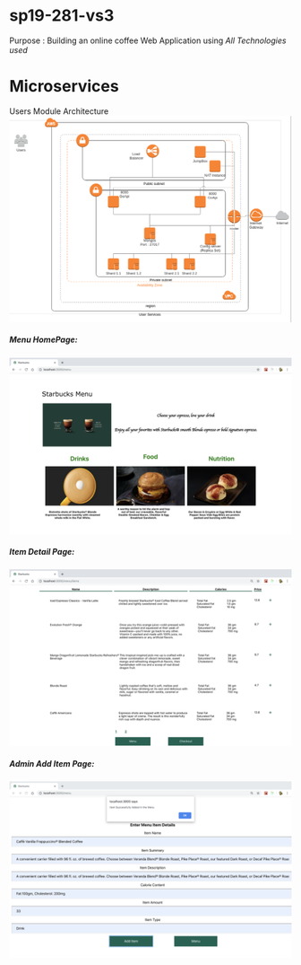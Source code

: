 # sp19-281-vs3
Purpose : Building an online coffee Web Application using *All Technologies used*

          
# Microservices 
Users Module Architecture
![Users Architecture](https://github.com/nguyensjsu/sp19-281-vs3/blob/master/Screenshots/UsersArchitecture.png)

##### Menu HomePage:

![menu](Screenshots/MenuPage.png)

##### Item Detail Page:

![menu](Screenshots/ItemDetailPage.png)

##### Admin Add Item Page:

![menu](Screenshots/AddItemAdmin.png)

